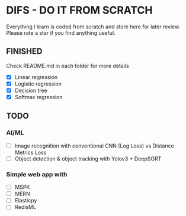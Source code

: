 # DIFS - DO IT FROM SCRATCH

Everything I learn is coded from scratch and store here for later review. Please rate a star if you find anything useful.

## FINISHED

Check README.md in each folder for more details

- [x] Linear regression
- [x] Logistic regression
- [x] Decision tree
- [x] Softmax regression

## TODO

### AI/ML

- [ ] Image recognition with conventional CNN (Log Loss) vs Distance Metrics Loss
- [ ] Object detection & object tracking with Yolov3 + DeepSORT

### Simple web app with

- [ ] MSPK
- [ ] MERN
- [ ] Elasticpy
- [ ] RedisML
